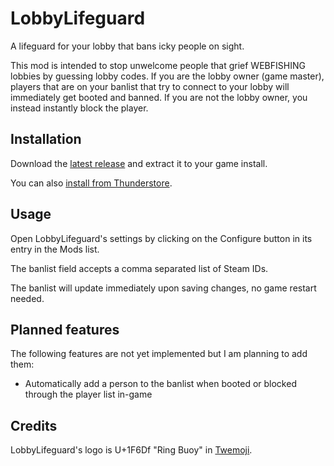# LobbyLifeguard

A lifeguard for your lobby that bans icky people on sight.

This mod is intended to stop unwelcome people that grief WEBFISHING lobbies by guessing lobby codes. If you are the lobby owner (game master), players that are on your banlist that try to connect to your lobby will immediately get booted and banned. If you are not the lobby owner, you instead instantly block the player.

## Installation

Download the [latest release](https://github.com/Vildravn/LobbyLifeguard/releases/latest/download/LobbyLifeguard.zip) and extract it to your game install.

You can also [install from Thunderstore](https://thunderstore.io/c/webfishing/p/Vildravn/LobbyLifeguard/).

## Usage

Open LobbyLifeguard's settings by clicking on the Configure button in its entry in the Mods list.

The banlist field accepts a comma separated list of Steam IDs.

The banlist will update immediately upon saving changes, no game restart needed.

## Planned features

The following features are not yet implemented but I am planning to add them:

* Automatically add a person to the banlist when booted or blocked through the player list in-game

## Credits

LobbyLifeguard's logo is U+1F6Df "Ring Buoy" in [Twemoji](https://github.com/jdecked/twemoji).